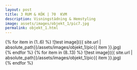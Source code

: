 ```yaml
---
layout: post
title: 3 RUM & KÖK | 70  KVM
description: Visningstädning & Hemstyling
image: assets/images/objekt_1/pic7.jpg
permalink: objekt_1.html
---
```

{% for item in (1..6) %}
  <span class="image main">
    ![test image]({{ site.url | absolute_path}}/assets/images/objekt_1/pic{{ item }}.jpg)
  </span>   
{% endfor %}
{% for item in (8..13) %}
  <span class="image main">
    ![test image]({{ site.url | absolute_path}}/assets/images/objekt_1/pic{{ item }}.jpg)
  </span>   
{% endfor %}
